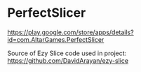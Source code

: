 # PerfectSlicer

https://play.google.com/store/apps/details?id=com.AltarGames.PerfectSlicer

Source of Ezy Slice code used in project: https://github.com/DavidArayan/ezy-slice
